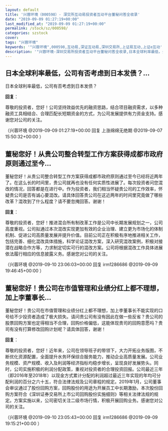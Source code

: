 ```yaml
---
layout: default
title: '兴蓉环境（000598）- 深交所互动易投资者互动平台董秘问答全收录'
date: "2019-09-09 01:27:19+00:00"
last_modified_at: "2019-09-09 01:27:19+00:00"
permalink: /stock/sz/000598/
categories: szstock
cover: 
tags: "兴蓉环境"
keywords: '"兴蓉环境",000598,互动易,深证互动易,深圳交易所,上证易互动,上证e互动'
description: '"兴蓉环境-深圳交易所投资者互动平台董秘问答全收录,日本全球利率最低，公司有否考虑到日本发债？"'
---
```


## 日本全球利率最低，公司有否考虑到日本发债？...

日本全球利率最低，公司有否考虑到日本发债？

**回复**：

尊敬的投资者，您好！公司坚持效益优先的融资思路，结合项目融资需求，以多种融资工具相结合、合理匹配长短期资金的方式，为公司发展提供有力资金支持。感谢您对公司的关注。 

（兴蓉环境  @2019-09-09 01:27:19+00:00 回复 上涨绵绵无绝期  @2019-09-07 15:50:32+00:00 ）

## 董秘您好！从贵公司整合转型工作方案获得成都市政府原则通过至今...

董秘您好！从贵公司整合转型工作方案获得成都市政府原则通过至今已经将近两年了。在这么长的时间里，贵公司就再也没有任何实质性进展了。每次投资者问您混改的情况，回答都是在进行中。作为投资者，我们相当怀疑贵公司的工作效率，怀疑贵公司是否有诚心要混改。请具体回答贵公司在这近两年的时间里究竟做了哪些改革？混改到了什么程度？请不要忽掩回答。谢谢！

**回复**：

尊敬的投资者，您好！推进混合所有制改革工作是公司中长期发展规划之一，公司高度重视。公司拟通过本次混改实现更加有效的企业治理、建立更为市场化的体制机制、促进公司高质量发展并提升价值。目前公司正在积极有序地推进相关工作，包括完善、细化混改具体措施，科学论证混改方案，深入研究混改案例，积极对接潜在战略合作方等，力求制定切实可行的混改方案。公司将根据混改工作具体进展依法履行相应的信息披露义务。感谢您对公司的关注。 

（兴蓉环境  @2019-09-10 23:06:03+00:00 回复 irm1286686  @2019-09-09 19:46:45+00:00 ）

## 董秘您好！贵公司在市值管理和业绩分红上都不理想，加上李董事长...

董秘您好！贵公司在市值管理和业绩分红上都不理想，加上李董事长不能实现的口号给不少投资者造成了极大损失。请问贵公司有没有因此在做一些反省？贵公司的股票回购方案也定得相当不合理，回购价格偏低，这能体现贵司的回购意愿吗？贵司有没有打算修改回购计划呢？请具体回答，谢谢！

**回复**：

尊敬的投资者，您好！近年来，公司在领导班子的带领下，大力开拓业务版图，不断优化资源配置，全面提升水务环保综合服务能力，推动企业高质量发展。公司业务规模、资产规模、收入及利润等经济指标均稳步增长，呈现良好发展势头。同时，公司实施积极的利润分配政策，重视对投资者的合理投资回报。公司最近三年（即2016年至2018年）以现金方式累计分配的利润超过最近三年实现的年均可分配利润的百分之六十五，符合法律法规及公司章程的规定。2019年1月，公司董事会审议通过了股份回购方案，回购股份的用途为开展员工中长期激励，本次股份回购方案符合《深圳证券交易所上市公司回购股份实施细则》等相关法律法规的规定。方案实施以来，公司密切关注二级市场行情，积极开展回购业务。感谢您对公司的关注。 

（兴蓉环境  @2019-09-10 23:05:43+00:00 回复 irm1286686  @2019-09-09 19:15:21+00:00 ）

